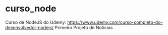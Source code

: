 # curso_node
Curso de NodeJS do Udemy: https://www.udemy.com/curso-completo-do-desenvolvedor-nodejs/
Primeiro Projeto de Noticias
